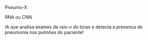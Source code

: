 Pneumo-X

RNA ou CNN 

IA que analisa exames de raio-x do torax e detecta a presença de pneumonia nos pulmões do paciente!

